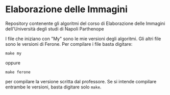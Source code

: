 # Elaborazione delle Immagini
Repository contenente gli algoritmi del corso di Elaborazione delle Immagini dell'Università degli studi di Napoli Parthenope

I file che iniziano con "My" sono le mie versioni degli algoritmi. Gli altri file sono le versioni di Ferone. Per compilare
i file basta digitare:

```
make my
```

oppure 

```
make ferone
```

per compilare la versione scritta dal professore. Se si intende compilare entrambe le versioni, basta digitare solo `make`.